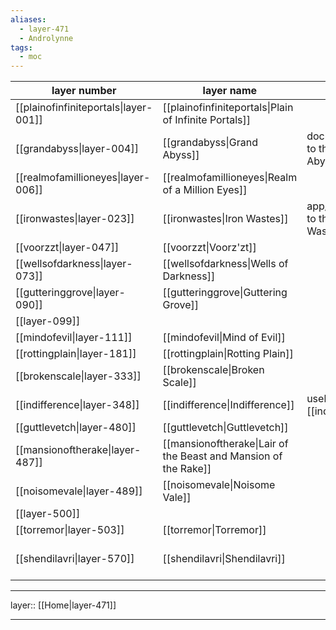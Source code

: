 ```yaml
---
aliases:
  - layer-471
  - Androlynne
tags:
  - moc
---
```



| layer number                          | layer name                                                      | layer purpose                                                   | notes                                       |
| ------------------------------------- | --------------------------------------------------------------- | --------------------------------------------------------------- | ------------------------------------------- |
| [[plainofinfiniteportals\|layer-001]] | [[plainofinfiniteportals\|Plain of Infinite Portals]]           |                                                                 |                                             |
| [[grandabyss\|layer-004]]             | [[grandabyss\|Grand Abyss]]                                     | documents/files are linked to the [[grandabyss\|Grand Abyss]]   |                                             |
| [[realmofamillioneyes\|layer-006]]    | [[realmofamillioneyes\|Realm of a Million Eyes]]                |                                                                 |                                             |
| [[ironwastes\|layer-023]]             | [[ironwastes\|Iron Wastes]]                                     | app/toolset notes are linked to the [[ironwastes\|Iron Wastes]] |                                             |
| [[voorzzt\|layer-047]]                | [[voorzzt\|Voorz'zt]]                                           |                                                                 |                                             |
| [[wellsofdarkness\|layer-073]]        | [[wellsofdarkness\|Wells of Darkness]]                          |                                                                 |                                             |
| [[gutteringgrove\|layer-090]]         | [[gutteringgrove\|Guttering Grove]]                             |                                                                 |                                             |
| [[layer-099]]                         |                                                                 |                                                                 |                                             |
| [[mindofevil\|layer-111]]             | [[mindofevil\|Mind of Evil]]                                    |                                                                 |                                             |
| [[rottingplain\|layer-181]]           | [[rottingplain\|Rotting Plain]]                                 |                                                                 |                                             |
| [[brokenscale\|layer-333]]            | [[brokenscale\|Broken Scale]]                                   |                                                                 |                                             |
| [[indifference\|layer-348]]           | [[indifference\|Indifference]]                                  | useless notes are linked to [[indifference\|Indifference]]      |                                             |
| [[guttlevetch\|layer-480]]            | [[guttlevetch\|Guttlevetch]]                                    |                                                                 |                                             |
| [[mansionoftherake\|layer-487]]       | [[mansionoftherake\|Lair of the Beast and Mansion of the Rake]] |                                                                 |                                             |
| [[noisomevale\|layer-489]]            | [[noisomevale\|Noisome Vale]]                                   |                                                                 |                                             |
| [[layer-500]]                         |                                                                 |                                                                 |                                             |
| [[torremor\|layer-503]]               | [[torremor\|Torremor]]                                          |                                                                 |                                             |
| [[shendilavri\|layer-570]]            | [[shendilavri\|Shendilavri]]                                    |                                                                 | see: [[dream-23Y-2024330095857\|dream-23Y]] |


***

layer:: [[Home|layer-471]]

***
